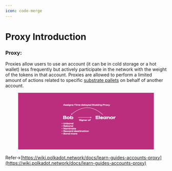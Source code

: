 ```yaml
---
icon: code-merge
---
```


# Proxy Introduction

### Proxy:

Proxies allow users to use an account (it can be in cold storage or a hot wallet) less frequently but actively participate in the network with the weight of the tokens in that account. Proxies are allowed to perform a limited amount of actions related to specific [substrate pallets](https://docs.substrate.io/reference/frame-pallets/) on behalf of another account.

<figure><img src="../.gitbook/assets/image (40).png" alt=""><figcaption></figcaption></figure>

Refer->[https://wiki.polkadot.network/docs/learn-guides-accounts-proxy](https://wiki.polkadot.network/docs/learn-guides-accounts-proxy)



